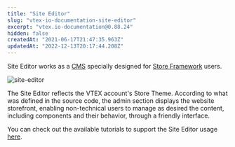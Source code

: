 ```yaml
---
title: "Site Editor"
slug: "vtex-io-documentation-site-editor"
excerpt: "vtex.io-documentation@0.88.24"
hidden: false
createdAt: "2021-06-17T21:47:35.963Z"
updatedAt: "2022-12-13T20:17:44.208Z"
---
```


Site Editor works as a [CMS](https://developers.vtex.com/vtex-developer-docs/docs/vtex-io-documentation-cms) specially designed for [Store Framework](https://developers.vtex.com/vtex-developer-docs/docs/vtex-io-documentation-what-is-vtex-store-framework) users.

![site-editor](https://cdn.jsdelivr.net/gh/vtexdocs/dev-portal-content@readme-docs/docs/vtex-io/Reference/concepts/119380417-11398d00-bc97-11eb-9ebd-2be23aad6856_11.png)

The Site Editor reflects the VTEX account's Store Theme. According to what was defined in the source code, the admin section displays the website storefront, enabling non-technical users to manage as desired the content, including components and their behavior, through a friendly interface.

You can check out the available tutorials to support the Site Editor usage [here](https://help.vtex.com/tutorial/--531cHtUCUi3puRXNDmKziw).
